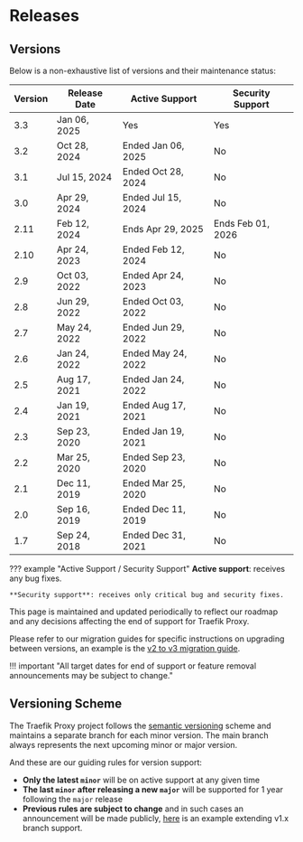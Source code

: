 # Releases

## Versions

Below is a non-exhaustive list of versions and their maintenance status:

| Version | Release Date | Active Support     | Security Support |
|---------|--------------|--------------------|------------------|
| 3.3     | Jan 06, 2025 | Yes                | Yes              |
| 3.2     | Oct 28, 2024 | Ended Jan 06, 2025 | No               |
| 3.1     | Jul 15, 2024 | Ended Oct 28, 2024 | No               |
| 3.0     | Apr 29, 2024 | Ended Jul 15, 2024 | No               |
| 2.11    | Feb 12, 2024 | Ends  Apr 29, 2025 | Ends Feb 01, 2026|
| 2.10    | Apr 24, 2023 | Ended Feb 12, 2024 | No               |
| 2.9     | Oct 03, 2022 | Ended Apr 24, 2023 | No               |
| 2.8     | Jun 29, 2022 | Ended Oct 03, 2022 | No               |
| 2.7     | May 24, 2022 | Ended Jun 29, 2022 | No               |
| 2.6     | Jan 24, 2022 | Ended May 24, 2022 | No               |
| 2.5     | Aug 17, 2021 | Ended Jan 24, 2022 | No               |
| 2.4     | Jan 19, 2021 | Ended Aug 17, 2021 | No               |
| 2.3     | Sep 23, 2020 | Ended Jan 19, 2021 | No               |
| 2.2     | Mar 25, 2020 | Ended Sep 23, 2020 | No               |
| 2.1     | Dec 11, 2019 | Ended Mar 25, 2020 | No               |
| 2.0     | Sep 16, 2019 | Ended Dec 11, 2019 | No               |
| 1.7     | Sep 24, 2018 | Ended Dec 31, 2021 | No               |

??? example "Active Support / Security Support"
    **Active support**: receives any bug fixes.

    **Security support**: receives only critical bug and security fixes.

This page is maintained and updated periodically to reflect our roadmap and any decisions affecting the end of support for Traefik Proxy.

Please refer to our migration guides for specific instructions on upgrading between versions, an example is the [v2 to v3 migration guide](../migration/v2-to-v3.md).

!!! important "All target dates for end of support or feature removal announcements may be subject to change."

## Versioning Scheme

The Traefik Proxy project follows the [semantic versioning](https://semver.org/) scheme and maintains a separate branch for each minor version. The main branch always represents the next upcoming minor or major version.

And these are our guiding rules for version support:

- **Only the latest `minor`** will be on active support at any given time
- **The last `minor` after releasing a new `major`** will be supported for 1 year following the `major` release
- **Previous rules are subject to change** and in such cases an announcement will be made publicly, [here](https://traefik.io/blog/traefik-2-1-in-the-wild/) is an example extending v1.x branch support.
